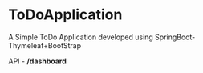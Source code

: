 # ToDoApplication
A Simple ToDo Application developed using SpringBoot-Thymeleaf+BootStrap 

API - **/dashboard**

